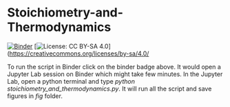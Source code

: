 # Stoichiometry-and-Thermodynamics
[![Binder](https://mybinder.org/badge_logo.svg)](https://mybinder.org/v2/gh/ArjunChakrawal/Stoichiometry-and-Thermodynamics/HEAD) 
[![License: CC BY-SA 4.0](https://img.shields.io/badge/License-CC_BY--SA_4.0-lightgrey.svg)](https://creativecommons.org/licenses/by-sa/4.0/

To run the script in Binder click on the binder badge above. It would open a Jupyter Lab session on Binder which might take few minutes. In the Jupyter Lab, open a python terminal and type *python stoichiometry_and_thermodynamics.py*. It will run all the script and save figures in *fig* folder. 
